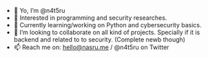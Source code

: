 - 👋 Yo, I’m @n4t5ru
- 👀 Interested in programming and security researches.
- 🌱 Currently learning/working on Python and cybersecurity basics.
- 💞️ I’m looking to collaborate on all kind of projects. Specially if it is backend and related to to security. (Complete newb though)
- 📫 Reach me on: hello@nasru.me / @n4t5ru on Twitter


